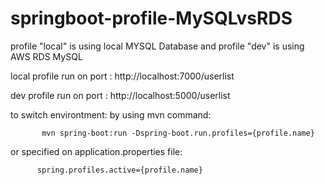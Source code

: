 # springboot-profile-MySQLvsRDS

profile "local" is using local MYSQL Database and profile "dev" is using AWS RDS MySQL

local profile run on port : http://localhost:7000/userlist

dev profile run on port : http://localhost:5000/userlist

to switch environtment:
    by using mvn command:
    
           mvn spring-boot:run -Dspring-boot.run.profiles={profile.name}
    
   or specified on application.properties file:
    
          spring.profiles.active={profile.name}

    
